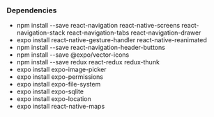 ### Dependencies

- npm install --save react-navigation react-native-screens react-navigation-stack react-navigation-tabs react-navigation-drawer
- expo install react-native-gesture-handler react-native-reanimated
- npm install --save react-navigation-header-buttons
- npm install --save @expo/vector-icons
- npm install --save redux react-redux redux-thunk
- expo install expo-image-picker
- expo install expo-permissions
- expo install expo-file-system
- expo install expo-sqlite
- expo install expo-location
- expo install react-native-maps
